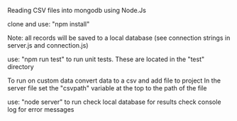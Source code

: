 Reading CSV files into mongodb using Node.Js

clone and use: "npm install"

Note: all records will be saved to a local database (see connection strings in server.js and connection.js)

use: "npm run test" to run unit tests.
These are located in the "test" directory

To run on custom data convert data to a csv and add file to project
In the server file set the "csvpath" variable at the top to the path of the file

use: "node server" to run
check local database for results
check console log for error messages
